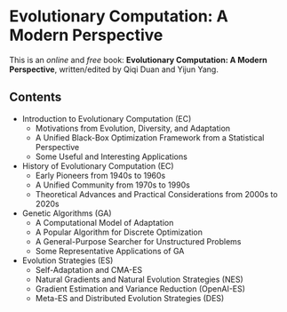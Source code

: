 # Evolutionary Computation: A Modern Perspective

This is an *online* and *free* book: **Evolutionary Computation: A Modern Perspective**, written/edited by Qiqi Duan and Yijun Yang.

## Contents

* Introduction to Evolutionary Computation (EC)
  * Motivations from Evolution, Diversity, and Adaptation
  * A Unified Black-Box Optimization Framework from a Statistical Perspective
  * Some Useful and Interesting Applications
* History of Evolutionary Computation (EC)
  * Early Pioneers from 1940s to 1960s
  * A Unified Community from 1970s to 1990s
  * Theoretical Advances and Practical Considerations from 2000s to 2020s
* Genetic Algorithms (GA)
  * A Computational Model of Adaptation
  * A Popular Algorithm for Discrete Optimization 
  * A General-Purpose Searcher for Unstructured Problems
  * Some Representative Applications of GA
* Evolution Strategies (ES)
  * Self-Adaptation and CMA-ES
  * Natural Gradients and Natural Evolution Strategies (NES)
  * Gradient Estimation and Variance Reduction (OpenAI-ES)
  * Meta-ES and Distributed Evolution Strategies (DES)
